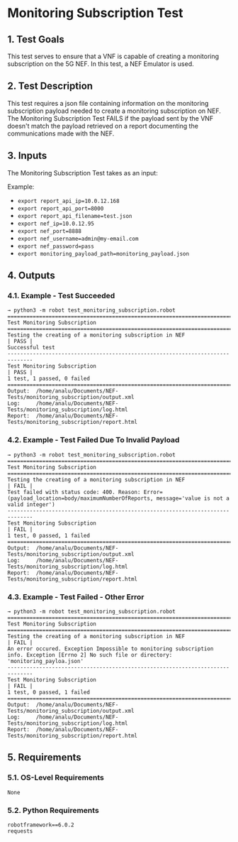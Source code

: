 # Monitoring Subscription Test

## 1. Test Goals

This test serves to ensure that a VNF is capable of creating a monitoring subscription on the 5G NEF. In this test, a NEF Emulator is used.

## 2. Test Description

This test requires a json file containing information on the monitoring subscription payload needed to create a monitoring subscription on NEF. The Monitoring Subscription Test FAILS if the payload sent by the VNF doesn't match the payload retrieved on a report documenting the communications made with the NEF.

## 3. Inputs

The Monitoring Subscription Test takes as an input:

Example:
- `export report_api_ip=10.0.12.168`
- `export report_api_port=8000`
- `export report_api_filename=test.json`
- `export nef_ip=10.0.12.95`
- `export nef_port=8888`
- `export nef_username=admin@my-email.com`
- `export nef_password=pass`
- `export monitoring_payload_path=monitoring_payload.json`

## 4. Outputs

### 4.1. Example - Test Succeeded

``` 
→ python3 -m robot test_monitoring_subscription.robot 
==============================================================================
Test Monitoring Subscription                                                  
==============================================================================
Testing the creating of a monitoring subscription in NEF              | PASS |
Successful test
------------------------------------------------------------------------------
Test Monitoring Subscription                                          | PASS |
1 test, 1 passed, 0 failed
==============================================================================
Output:  /home/analu/Documents/NEF-Tests/monitoring_subscription/output.xml
Log:     /home/analu/Documents/NEF-Tests/monitoring_subscription/log.html
Report:  /home/analu/Documents/NEF-Tests/monitoring_subscription/report.html
```

### 4.2. Example - Test Failed Due To Invalid Payload

``` 
→ python3 -m robot test_monitoring_subscription.robot 
==============================================================================
Test Monitoring Subscription                                                  
==============================================================================
Testing the creating of a monitoring subscription in NEF              | FAIL |
Test failed with status code: 400. Reason: Error=(payload_location=body/maximumNumberOfReports, message='value is not a valid integer')
------------------------------------------------------------------------------
Test Monitoring Subscription                                          | FAIL |
1 test, 0 passed, 1 failed
==============================================================================
Output:  /home/analu/Documents/NEF-Tests/monitoring_subscription/output.xml
Log:     /home/analu/Documents/NEF-Tests/monitoring_subscription/log.html
Report:  /home/analu/Documents/NEF-Tests/monitoring_subscription/report.html
```

### 4.3. Example - Test Failed - Other Error

``` 
→ python3 -m robot test_monitoring_subscription.robot 
==============================================================================
Test Monitoring Subscription                                                  
==============================================================================
Testing the creating of a monitoring subscription in NEF              | FAIL |
An error occured. Exception Impossible to monitoring subscription info. Exception [Errno 2] No such file or directory: 'monitoring_payloa.json'
------------------------------------------------------------------------------
Test Monitoring Subscription                                          | FAIL |
1 test, 0 passed, 1 failed
==============================================================================
Output:  /home/analu/Documents/NEF-Tests/monitoring_subscription/output.xml
Log:     /home/analu/Documents/NEF-Tests/monitoring_subscription/log.html
Report:  /home/analu/Documents/NEF-Tests/monitoring_subscription/report.html
```



## 5. Requirements

### 5.1. OS-Level Requirements

`None`

### 5.2. Python Requirements

```
robotframework==6.0.2
requests
```


